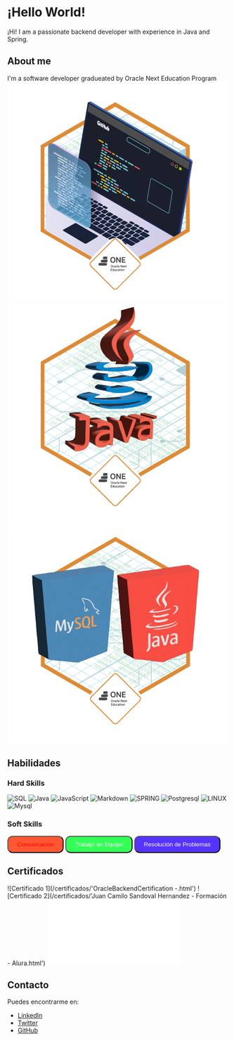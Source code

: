 # ¡Hello World!

¡Hi! I am a passionate backend developer with experience in Java and Spring.

## About me

I'm a software developer gradueated by Oracle Next Education Program
![Insignia 1](./insignias/cms_files_10224_1671210503Prancheta_3.png)
![Insignia 2](./insignias/cms_files_10224_1671211831Prancheta_8.png)
![Insignia 3](./insignias/cms_files_10224_1677508436Prancheta_1.png)

## Habilidades

### Hard Skills
![SQL](https://img.shields.io/badge/SQL-%23E34F26.svg?style=for-the-badge&logo=SQL&logoColor=white) ![Java](https://img.shields.io/badge/java-%23ED8B00.svg?style=for-the-badge&logo=java&logoColor=white) ![JavaScript](https://img.shields.io/badge/javascript-%23323330.svg?style=for-the-badge&logo=javascript&logoColor=%23F7DF1E) ![Markdown](https://img.shields.io/badge/markdown-%23000000.svg?style=for-the-badge&logo=markdown&logoColor=white)  ![SPRING](https://img.shields.io/badge/SPRING-e0e0e0?style=for-the-badge&logo=spring&logoColor=080A13) ![Postgresql](https://img.shields.io/badge/Postgresql-203759?style=for-the-badge&logo=Postgresql&logoColor=EEF37B) ![LINUX](https://img.shields.io/badge/Linux-FCC624?style=for-the-badge&logo=linux&logoColor=black) ![Mysql](https://img.shields.io/badge/Mysql-%23026AA7.svg?style=for-the-badge&logo=Mysql&logoColor=white)

### Soft Skills

<button style="border-radius: 12px; padding: 10px 20px; background-color: #FF5733; color: red;">Comunicación</button>
<button style="border-radius: 12px; padding: 10px 20px; background-color: #33FF57; color: white;">Trabajo en Equipo</button>
<button style="border-radius: 12px; padding: 10px 20px; background-color: #5733FF; color: white;">Resolución de Problemas</button>

## Certificados

![Certificado 1](/certificados/'OracleBackendCertification -.html')
![Certificado 2](/certificados/'Juan Camilo Sandoval Hernandez - Formación - Alura.html')
![Certificado 3](/certificados/Oracle-spring.html)

## Contacto

Puedes encontrarme en:

- [LinkedIn](https://www.linkedin.com/tu_perfil)
- [Twitter](https://www.twitter.com/tu_perfil)
- [GitHub](https://www.github.com/tu_perfil)
